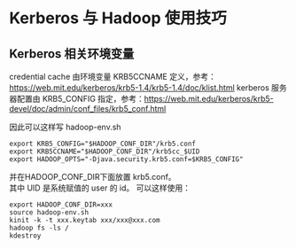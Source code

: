 # Kerberos 与 Hadoop 使用技巧
## Kerberos 相关环境变量

credential cache 由环境变量 KRB5CCNAME 定义，参考：https://web.mit.edu/kerberos/krb5-1.4/krb5-1.4/doc/klist.html
kerberos 服务器配置由 KRB5_CONFIG 指定，参考：https://web.mit.edu/kerberos/krb5-devel/doc/admin/conf_files/krb5_conf.html

因此可以这样写  hadoop-env.sh
```
export KRB5_CONFIG="$HADOOP_CONF_DIR"/krb5.conf
export KRB5CCNAME="$HADOOP_CONF_DIR"/krb5cc_$UID
export HADOOP_OPTS="-Djava.security.krb5.conf=$KRB5_CONFIG"
```
并在HADOOP_CONF_DIR下面放置 krb5.conf。  
其中 UID 是系统赋值的 user 的 id。
可以这样使用：
```shell
export HADOOP_CONF_DIR=xxx
source hadoop-env.sh
kinit -k -t xxx.keytab xxx/xxx@xxx.com
hadoop fs -ls /
kdestroy
```
